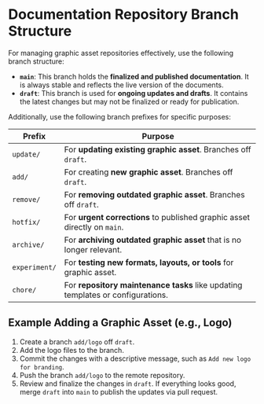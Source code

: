 # Documentation Repository Branch Structure

For managing graphic asset repositories effectively, use the following branch structure:

- **`main`**: This branch holds the **finalized and published documentation**. It is always stable and reflects the live version of the documents.
- **`draft`**: This branch is used for **ongoing updates and drafts**. It contains the latest changes but may not be finalized or ready for publication.

Additionally, use the following branch prefixes for specific purposes:

| Prefix        | Purpose                                                                         |
| ------------- | ------------------------------------------------------------------------------- |
| `update/`     | For **updating existing graphic asset**. Branches off `draft`.                  |
| `add/`        | For creating **new graphic asset**. Branches off `draft`.                       |
| `remove/`     | For **removing outdated graphic asset**. Branches off `draft`.                  |
| `hotfix/`     | For **urgent corrections** to published graphic asset directly on `main`.       |
| `archive/`    | For **archiving outdated graphic asset** that is no longer relevant.            |
| `experiment/` | For **testing new formats, layouts, or tools** for graphic asset.               |
| `chore/`      | For **repository maintenance tasks** like updating templates or configurations. |

## Example Adding a Graphic Asset (e.g., Logo)

1. Create a branch `add/logo` off `draft`.
1. Add the logo files to the branch.
1. Commit the changes with a descriptive message, such as `Add new logo for branding`.
1. Push the branch `add/logo` to the remote repository.
1. Review and finalize the changes in `draft`. If everything looks good, merge `draft` into `main` to publish the updates via pull request.
